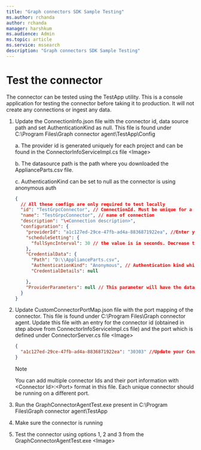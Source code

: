 ```yaml
---
title: "Graph connectors SDK Sample Testing"
ms.author: rchanda
author: rchanda
manager: harshkum
ms.audience: Admin
ms.topic: article
ms.service: mssearch
description: "Graph connectors SDK Sample Testing"
---
```


# Test the connector

The connector can be tested using the TestApp utility. This is a console application for testing the connector before taking it to production. It will not create any connections or ingest any data.

1. Update the ConnectionInfo.json file with the connector id, data source path and set AuthenticationKind as null. This file is found under C:\Program Files\Graph connector agent\TestApp\Config

    a. The provider id is generated uniquely for each project and can be found in the ConnectorInfoServiceImpl.cs file
    \<Image>

    b. The datasource path is the path where you downloaded the ApplianceParts.csv file.

    c. AuthenticationKind can be set to null as the connector is using anonymous auth

    ```json
    {
      // All these configs are only required to test locally
      "id": "TestGrpcConnector", // ConnectionId. Must be unique for a tenant. Change this for each crawlTest
      "name": "TestGrpcConnector", // name of connection
      "description": "\<Connection description>",
      "configuration": {
        "providerId": "a1c127ed-29ce-47fb-ad4a-8836871922ea", //Enter your ConnectorUniqueId
        "scheduleSetting": {
          "fullSyncInterval": 30 // the value is in seconds. Decrease this to run consecutive tests on the same connectionId
        },
        "CredentialData": {
          "Path": "D:\\ApplianceParts.csv",
          "AuthenticationKind": "Anonymous", // Authentication kind which connector supports eg: basic, windows, anonymous
          "CredentialDetails": null
    
        },
        "ProviderParameters": null // This parameter will have the data/configuration given during connection creation time. Will be present in JSON serialized format
      }
    }

    ```

2. Update CustomConnectorPortMap.json file with the port mapping of the connector. This file is found under C:\Program Files\Graph connector agent. Update this file with an entry for the connector id (obtained in step above from ConnectorInfoServiceImpl.cs file) and the port which is defined under ConnectorServer.cs file
\<Image>

    ```json
    {
      "a1c127ed-29ce-47fb-ad4a-8836871922ea": "30303" //Update your ConnectorUniqueId and Port information
    }

    ```

    >[!Note]
    >You can add multiple connector Ids and their port information with \<Connector Id>:\<Port> format in this file. Each unique connector should be running on a different port.

3. Run the GraphConnectorAgentTest.exe present in C:\Program Files\Graph connector agent\TestApp

4. Make sure the connector is running

5. Test the connector using options 1, 2 and 3 from the GraphConnectorAgentTest.exe
\<Image>

